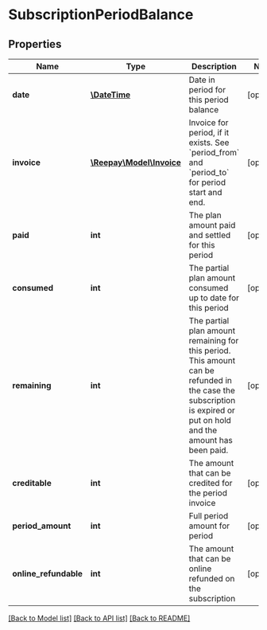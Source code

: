 # SubscriptionPeriodBalance

## Properties
Name | Type | Description | Notes
------------ | ------------- | ------------- | -------------
**date** | [**\DateTime**](\DateTime.md) | Date in period for this period balance | [optional] 
**invoice** | [**\Reepay\Model\Invoice**](Invoice.md) | Invoice for period, if it exists. See &#x60;period_from&#x60; and &#x60;period_to&#x60; for period start and end. | [optional] 
**paid** | **int** | The plan amount paid and settled for this period | [optional] 
**consumed** | **int** | The partial plan amount consumed up to date for this period | [optional] 
**remaining** | **int** | The partial plan amount remaining for this period. This amount can be refunded in the case the subscription is expired or put on hold and the amount has been paid. | [optional] 
**creditable** | **int** | The amount that can be credited for the period invoice | [optional] 
**period_amount** | **int** | Full period amount for period | [optional] 
**online_refundable** | **int** | The amount that can be online refunded on the subscription | [optional] 

[[Back to Model list]](../README.md#documentation-for-models) [[Back to API list]](../README.md#documentation-for-api-endpoints) [[Back to README]](../README.md)


